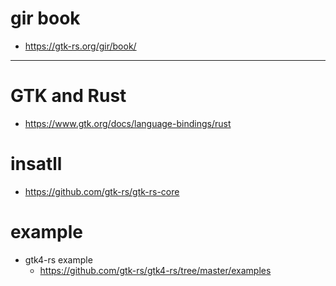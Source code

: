 # gir book 

- https://gtk-rs.org/gir/book/

<hr>

# GTK and Rust

- https://www.gtk.org/docs/language-bindings/rust

# insatll 

- https://github.com/gtk-rs/gtk-rs-core

# example

- gtk4-rs example
  - https://github.com/gtk-rs/gtk4-rs/tree/master/examples
